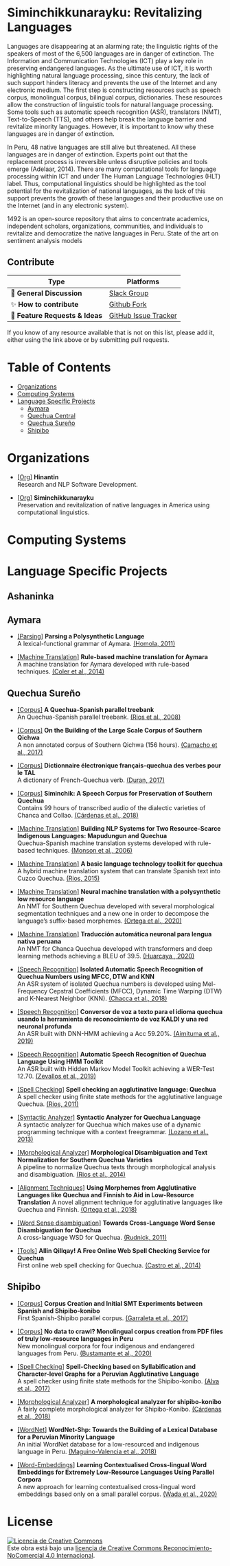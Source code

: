 # Siminchikkunarayku: Revitalizing Languages

Languages are disappearing at an alarming rate; the linguistic rights of the speakers of most of the 6,500 languages are in danger of extinction. The Information and Communication Technologies (ICT) play a key role in preserving endangered languages. As the ultimate use of ICT, it is worth highlighting natural language processing, since this century, the lack of such support hinders literacy and prevents the use of the Internet and any electronic medium. The first step is constructing resources such as speech corpus, monolingual corpus, bilingual corpus, dictionaries. These resources allow the construction of linguistic tools for natural language processing. Some tools such as automatic speech recognition (ASR), translators (NMT), Text-to-Speech (TTS), and others help break the language barrier and revitalize minority languages. However, it is important to know why these languages are in danger of extinction.

In Peru, 48 native languages are still alive but threatened. All these languages are in danger of extinction. Experts point out that the replacement process is irreversible unless disruptive policies and tools emerge (Adelaar, 2014). There are many computational tools for language processing within ICT and under The Human Language Technologies (HLT) label. Thus, computational linguistics should be highlighted as the tool potential for the revitalization of national languages, as the lack of this support prevents the growth of these languages and their productive use on the Internet (and in any electronic system). 

1492 is an open-source repository that aims to concentrate academics, independent scholars, organizations, communities, and individuals to revitalize and democratize the native languages in Peru. State of the art on sentiment analysis models


## Contribute


| Type                            | Platforms                               |
| ------------------------------- | --------------------------------------- |
| :speech_balloon: **General Discussion**     | [Slack Group](https://join.slack.com/t/siminchik/shared_invite/zt-nxju2mw6-y3oIzAXf9B1_nKzuJQYMGg)                  |
| :sparkles: **How to contribute**       | [Github Fork](https://github.com/rjzevallos/1492/edit/main/README.md)                              |
| :raising_hand: **Feature Requests & Ideas** | [GitHub Issue Tracker](https://github.com/rjzevallos/1492/issues)                 |


If you know of any resource available that is not on this list, please add it, either using the link above or by submitting pull requests.

# Table of Contents
- [Organizations](#organizations)
- [Computing Systems](#computing-systems) 
- [Language Specific Projects](#language-specific-projects)
  - [Aymara](#aymara)
  - [Quechua Central](#quechua-central)
  - [Quechua Sureño](#quechua-sureño)
  - [Shipibo](#shipibo)



# Organizations

- [[Org]](https://github.com/hinantin) **Hinantin**  <br>
Research and NLP Software Development.

- [[Org]](https://www.siminchikkunarayku.pe) **Siminchikkunarayku**  <br>
Preservation and revitalization of native languages in America using computational linguistics.

# Computing Systems

# Language Specific Projects

## Ashaninka



## Aymara

- [[Parsing]](https://www.aclweb.org/anthology/R11-1079.pdf) **Parsing a Polysynthetic Language**  <br>
A lexical-functional grammar of Aymara.
[(Homola, 2011)](https://www.aclweb.org/anthology/R11-1079.pdf)

- [[Machine Translation]](https://www.cambridge.org/core/books/endangered-languages-and-new-technologies/1CA62D65D0E1CCDF8F364909C8B83048) **Rule-based machine translation for Aymara**  <br>
A machine translation for Aymara developed with rule-based techniques.
[(Coler et al., 2014)](https://www.cambridge.org/core/books/endangered-languages-and-new-technologies/1CA62D65D0E1CCDF8F364909C8B83048)


## Quechua Sureño

- [[Corpus]](https://dspace.library.uu.nl/handle/1874/296798) **A Quechua-Spanish parallel treebank**  <br>
An Quechua-Spanish parallel treebank.
[(Rios et al., 2008)](https://dspace.library.uu.nl/handle/1874/296798)

- [[Corpus]](https://www.researchgate.net/profile/Luis-Camacho-9/publication/329718267_On_the_Building_of_the_Large_Scale_Corpus_of_Southern_Qichwa/links/5c180bb8299bf139c7605dce/On-the-Building-of-the-Large-Scale-Corpus-of-Southern-Qichwa.pdf) **On the Building of the Large Scale Corpus of Southern Qichwa**  <br>
A non annotated corpus of Southern Qichwa (156 hours).
[(Camacho et al., 2017)](https://www.researchgate.net/profile/Luis-Camacho-9/publication/329718267_On_the_Building_of_the_Large_Scale_Corpus_of_Southern_Qichwa/links/5c180bb8299bf139c7605dce/On-the-Building-of-the-Large-Scale-Corpus-of-Southern-Qichwa.pdf)

- [[Corpus]](https://tel.archives-ouvertes.fr/tel-01787662/) **Dictionnaire électronique français-quechua des verbes pour le TAL**  <br>
A dictionary of French-Quechua verb.
[(Duran, 2017)](https://tel.archives-ouvertes.fr/tel-01787662/)

- [[Corpus]](http://lrec-conf.org/workshops/lrec2018/W14/pdf/4_W14.pdf) **Siminchik: A Speech Corpus for Preservation of Southern Quechua**  <br>
Contains 99 hours of transcribed audio of the dialectic varieties of Chanca and Collao.
[(Cárdenas et al., 2018)](http://lrec-conf.org/workshops/lrec2018/W14/pdf/4_W14.pdf)

- [[Machine Translation]](https://www.siminchikkunarayku.pe) **Building NLP Systems for Two Resource-Scarce Indigenous Languages: Mapudungun and Quechua**  <br>
Quechua-Spanish machine translation systems developed with rule-based techniques.
[(Monson et al., 2006)](http://www.cs.cmu.edu/afs/cs.cmu.edu/project/cmt-40/OldFiles/OldFiles/Nice/Papers/esslli-06/ResourceScarceLanguageEngineeringWorkshop9.pdf)

- [[Machine Translation]](https://www.siminchikkunarayku.pe) **A basic language technology toolkit for quechua**  <br>
A hybrid machine translation system that can translate Spanish text into Cuzco Quechua.
[(Rios, 2015)](https://www.zora.uzh.ch/id/eprint/119943/)

- [[Machine Translation]](https://www.siminchikkunarayku.pe) **Neural machine translation with a polysynthetic low resource language**  <br>
An NMT for Southern Quechua developed with several morphological segmentation techniques and a new one in order to decompose the language’s suffix-based morphemes.
[(Ortega et al., 2020)](https://link.springer.com/article/10.1007/s10590-020-09255-9)

- [[Machine Translation]](https://www.siminchikkunarayku.pe) **Traducción automática neuronal para lengua nativa peruana**  <br>
An NMT for Chanca Quechua developed with transformers and deep learning methods achieving a BLEU of 39.5.
[(Huarcaya , 2020)](https://repositorio.upeu.edu.pe/handle/UPEU/4143)

- [[Speech Recognition]](https://www.siminchikkunarayku.pe) **Isolated Automatic Speech Recognition of Quechua Numbers using MFCC, DTW and KNN**  <br>
An ASR system of isolated Quechua numbers is developed using Mel-Frequency Cepstral Coefficients (MFCC), Dynamic Time Warping (DTW) and K-Nearest Neighbor (KNN).
[(Chacca et al., 2018)](https://pdfs.semanticscholar.org/7e40/f72a32259e35771b4125e4b5d560fb2973af.pdf)

- [[Speech Recognition]](https://www.siminchikkunarayku.pe) **Conversor de voz a texto para el idioma quechua usando la herramienta de reconocimiento de voz KALDI y una red neuronal profunda**  <br>
An ASR built with DNN-HMM achieving a Acc 59.20%.
[(Aimituma et al., 2019)](http://repositorio.unsaac.edu.pe/handle/UNSAAC/4321)

- [[Speech Recognition]](https://www.siminchikkunarayku.pe) **Automatic Speech Recognition of Quechua Language Using HMM Toolkit**  <br>
An ASR built with Hidden Markov Model Toolkit achieving a WER-Test 12.70.
[(Zevallos et al., 2019)](https://link.springer.com/chapter/10.1007/978-3-030-46140-9_6)

- [[Spell Checking]](https://www.siminchikkunarayku.pe) **Spell checking an agglutinative language: Quechua**  <br>
A spell checker using finite state methods for the agglutinative language Quechua.
[(Rios, 2011)](https://www.zora.uzh.ch/id/eprint/52921/)

- [[Syntactic Analyzer]](https://www.siminchikkunarayku.pe) **Syntactic Analyzer for Quechua Language**  <br>
 A  syntactic  analyzer  for  Quechua  which  makes  use  of  a  dynamic  programming  technique  with  a  context  freegrammar.
[(Lozano et al., 2013)](https://www.researchgate.net/publication/259265383_Syntactic_Analyzer_for_Quechua_Language)

- [[Morphological Analyzer]](https://www.siminchikkunarayku.pe) **Morphological Disambiguation and Text Normalization for Southern Quechua Varieties**  <br>
 A pipeline to normalize Quechua texts through morphological analysis and disambiguation.
[(Rios et al., 2014)](https://www.zora.uzh.ch/id/eprint/97707/)

- [[Alignment Techniques]](https://www.aclweb.org/anthology/W18-2201/) **Using Morphemes from Agglutinative Languages like Quechua and Finnish to Aid in Low-Resource Translation**
A novel alignment technique for agglutinative languages like Quechua and Finnish.
[(Ortega et al., 2018)](https://www.aclweb.org/anthology/W18-2201/)

- [[Word Sense disambiguation]](https://www.aclweb.org/anthology/R11-2021.pdf) **Towards Cross-Language Word Sense Disambiguation for Quechua** <br>
A cross-language WSD for Quechua.
[(Rudnick, 2011)](https://www.aclweb.org/anthology/R11-2021.pdf)

- [[Tools]](https://www.zora.uzh.ch/id/eprint/101905/1/paper_comtel2014.pdf)  **Allin Qillqay! A Free Online Web Spell Checking Service for Quechua** <br>
First online web spell checking for Quechua.
[(Castro et al., 2014)](https://www.zora.uzh.ch/id/eprint/101905/1/paper_comtel2014.pdf) 


## Shipibo

- [[Corpus]](https://acl-bg.org/proceedings/2017/RANLP%202017/pdf/RANLP033.pdf)  **Corpus Creation and Initial SMT Experiments between Spanish and Shipibo-konibo** <br>
First Spanish-Shipibo parallel corpus.
[(Garraleta et al., 2017)](https://acl-bg.org/proceedings/2017/RANLP%202017/pdf/RANLP033.pdf)

- [[Corpus]](https://www.aclweb.org/anthology/2020.lrec-1.356.pdf)  **No data to crawl? Monolingual corpus creation from PDF files of truly low-resource languages in Peru** <br>
New monolingual corpora for four indigenous and endangered languages from Peru.
[(Bustamante et al., 2020)](https://www.aclweb.org/anthology/2020.lrec-1.356.pdf) 

- [[Spell Checking]](https://www.aclweb.org/anthology/W17-4116.pdf) **Spell-Checking based on Syllabification and Character-level Graphs for a Peruvian Agglutinative Language** <br>
A spell checker using finite state methods for the Shipibo-konibo.
[(Alva et al., 2017)](https://www.aclweb.org/anthology/W17-4116.pdf)

- [[Morphological Analyzer]](https://www.aclweb.org/anthology/W18-5815.pdf) **A morphological analyzer for shipibo-konibo**  <br>
A fairly complete morphological analyzer for Shipibo-Konibo.
[(Cárdenas et al., 2018)](https://www.aclweb.org/anthology/W18-5815.pdf)

- [[WordNet]](https://www.aclweb.org/anthology/L18-1697.pdf) **WordNet-Shp: Towards the Building of a Lexical Database for a Peruvian Minority Language**  <br>
An initial WordNet database for a low-resourced and indigenous language in Peru.
[(Maguino-Valencia et al., 2018)](https://www.aclweb.org/anthology/L18-1697.pdf)


- [[Word-Embeddings]](https://arxiv.org/ftp/arxiv/papers/2010/2010.14649.pdf) **Learning Contextualised Cross-lingual Word Embeddings for Extremely Low-Resource Languages Using Parallel Corpora**  <br>
A new approach for learning contextualised cross-lingual word embeddings based only on a small parallel corpus.
[(Wada et al., 2020)](https://arxiv.org/ftp/arxiv/papers/2010/2010.14649.pdf)

# License

<a rel="license" href="http://creativecommons.org/licenses/by-nc/4.0/"><img alt="Licencia de Creative Commons" style="border-width:0" src="https://i.creativecommons.org/l/by-nc/4.0/88x31.png" /></a><br />Este obra está bajo una <a rel="license" href="http://creativecommons.org/licenses/by-nc/4.0/">licencia de Creative Commons Reconocimiento-NoComercial 4.0 Internacional</a>.
